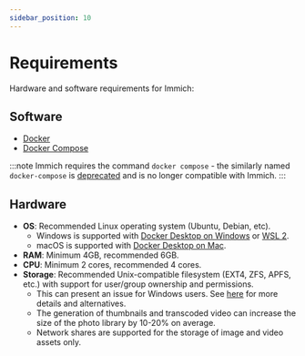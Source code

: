 ```yaml
---
sidebar_position: 10
---
```


# Requirements

Hardware and software requirements for Immich:

## Software

- [Docker](https://docs.docker.com/get-docker/)
- [Docker Compose](https://docs.docker.com/compose/install/)

:::note
Immich requires the command `docker compose` - the similarly named `docker-compose` is [deprecated](https://docs.docker.com/compose/migrate/) and is no longer compatible with Immich.
:::

## Hardware

- **OS**: Recommended Linux operating system (Ubuntu, Debian, etc).
  - Windows is supported with [Docker Desktop on Windows](https://docs.docker.com/desktop/install/windows-install/) or [WSL 2](https://docs.docker.com/desktop/wsl/).
  - macOS is supported with [Docker Desktop on Mac](https://docs.docker.com/desktop/install/mac-install/).
- **RAM**: Minimum 4GB, recommended 6GB.
- **CPU**: Minimum 2 cores, recommended 4 cores.
- **Storage**: Recommended Unix-compatible filesystem (EXT4, ZFS, APFS, etc.) with support for user/group ownership and permissions.
  - This can present an issue for Windows users. See [here](/docs/install/environment-variables#supported-filesystems)
    for more details and alternatives.
  - The generation of thumbnails and transcoded video can increase the size of the photo library by 10-20% on average.
  - Network shares are supported for the storage of image and video assets only.
